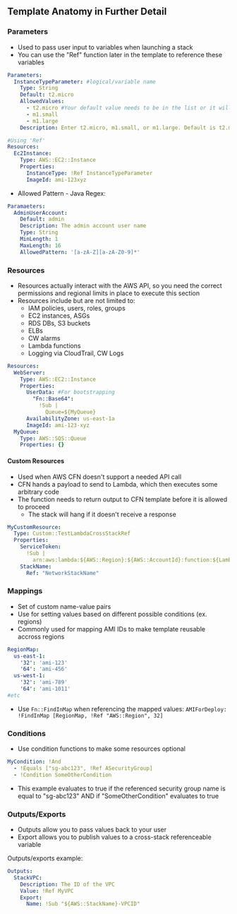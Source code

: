 ## Template Anatomy in Further Detail

### Parameters
* Used to pass user input to variables when launching a stack
* You can use the "Ref" function later in the template to reference these variables

```yaml
Parameters:
  InstanceTypeParameter: #logical/variable name
    Type: String
    Default: t2.micro
    AllowedValues:
      - t2.micro #Your default value needs to be in the list or it will not work
      - m1.small
      - m1.large
    Description: Enter t2.micro, m1.small, or m1.large. Default is t2.micro.

#Using 'Ref'
Resources:
  Ec2Instance:
    Type: AWS::EC2::Instance
    Properties:
      InstanceType: !Ref InstanceTypeParameter
      ImageId: ami-123xyz
```

* Allowed Pattern - Java Regex:
```yaml
Paramaeters:
  AdminUserAccount:
    Default: admin
    Description: The admin account user name
    Type: String
    MinLength: 1
    MaxLength: 16
    AllowedPattern: '[a-zA-Z][a-zA-Z0-9]*'
```

### Resources
* Resources actually interact with the AWS API, so you need the correct permissions and regional limits in place to execute this section
* Resources include but are not limited to:
    * IAM policies, users, roles, groups
    * EC2 instances, ASGs
    * RDS DBs, S3 buckets
    * ELBs
    * CW alarms
    * Lambda functions
    * Logging via CloudTrail, CW Logs
```yaml
Resources:
  WebServer:
    Type: AWS::EC2::Instance
    Properties:
      UserData: #For bootstrapping
        "Fn::Base64":
          !Sub |
            Queue=${MyQueue}
      AvailabilityZone: us-east-1a
      ImageId: ami-123-xyz
  MyQueue:
    Type: AWS::SQS::Queue
    Properties: {}
```

#### Custom Resources
* Used when AWS CFN doesn't support a needed API call
* CFN hands a payload to send to Lambda, which then executes some arbitrary code
* The function needs to return output to CFN template before it is allowed to proceed
    * The stack will hang if it doesn't receive a response
```yaml
MyCustomResource:
  Type: Custom::TestLambdaCrossStackRef
  Properties:
    ServiceToken:
      !Sub |
        arn:aws:lambda:${AWS::Region}:${AWS::AccountId}:function:${LambdaFunctionName}
    StackName:
      Ref: "NetworkStackName"
```

### Mappings
* Set of custom name-value pairs
* Use for setting values based on different possible conditions (ex. regions)
* Commonly used for mapping AMI IDs to make template reusable accross regions
```yaml
RegionMap:
  us-east-1:
    '32': 'ami-123'
    '64': 'ami-456'
  us-west-1:
    '32': 'ami-789'
    '64': 'ami-1011'
#etc
```
* Use `Fn::FindInMap` when referencing the mapped values:
`AMIForDeploy: !FindInMap [RegionMap, !Ref "AWS::Region", 32]`

### Conditions
* Use condition functions to make some resources optional

```yaml
MyCondition: !And
  - !Equals ["sg-abc123", !Ref ASecurityGroup]
  - !Condition SomeOtherCondition
```
* This example evaluates to true if the referenced security group name is equal to "sg-abc123" AND if "SomeOtherCondition" evaluates to true

### Outputs/Exports
* Outputs allow you to pass values back to your user
* Export allows you to publish values to a cross-stack referenceable variable

Outputs/exports example:
```yaml
Outputs:
  StackVPC:
    Description: The ID of the VPC
    Value: !Ref MyVPC
    Export:
      Name: !Sub "${AWS::StackName}-VPCID"
```